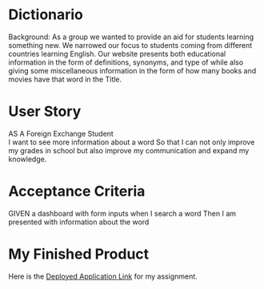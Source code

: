 # Dictionario

Background: As a group we wanted to provide an aid for students learning something new.  We narrowed our focus to students coming from different countries learning English.  Our website presents both educational information in the form of definitions, synonyms, and type of while also giving some miscellaneous information in the form of how many books and movies have that word in the Title.  

# User Story 
AS A Foreign Exchange Student  
I want to see more information about a word 
So that I can not only improve my grades in school but also improve my communication and expand my knowledge.  


 
# Acceptance Criteria 
 
GIVEN a dashboard with form inputs 
when I search a word 
Then I am presented with information about the word



# My Finished Product
Here is the [Deployed Application Link](https://week-seven-crew.github.io/Dictionario/) for my assignment. 



